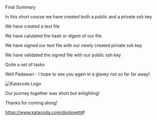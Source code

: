 
Final Summary

In this short course we have created both a public and a private ssh key

We have created a text file 

We have calulated the hash or digest of our file

We have signed our text file with our newly created private ssh key

We have validated the signed file with our public ssh key

Quite a set of tasks

Well  Padawan - I hope to see you again in a glaxey not so far far away!

![Katacoda Logo](./assets/logo-text-with-head.png)

Our journey together was short but enlighting!

Thanks for coming along!

https://www.katacoda.com/donlovett#!
